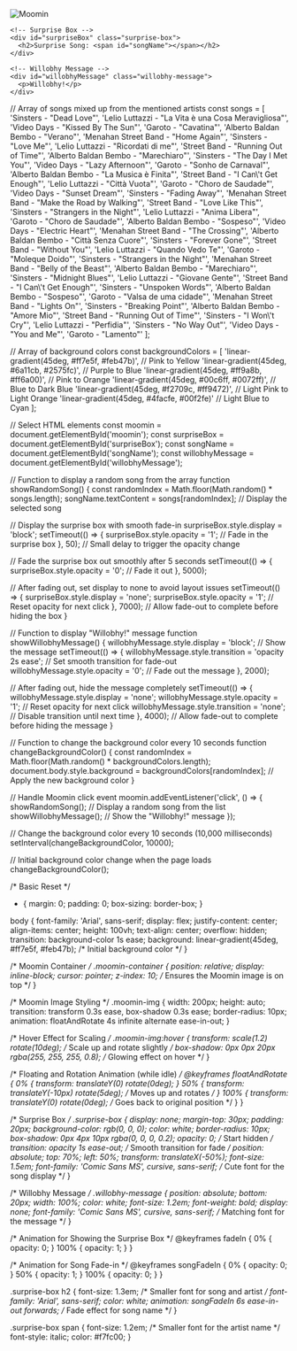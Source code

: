 <!DOCTYPE html>
<html lang="en">
<head>
  <meta charset="UTF-8">
  <meta name="viewport" content="width=device-width, initial-scale=1.0">
  <meta http-equiv="X-UA-Compatible" content="ie=edge">
  <title>Moomin Surprise</title>
  <link rel="stylesheet" href="styles.css">
</head>
<body>
  <div class="container">
    <!-- Moomin Image -->
    <div class="moomin-container">
      <img src="https://encrypted-tbn0.gstatic.com/images?q=tbn:ANd9GcRMOZ2Q90Y5jCorptlwda8H8FOAuoydQNp-fw&s" alt="Moomin" id="moomin" class="moomin-img">
    </div>
    
    <!-- Surprise Box -->
    <div id="surpriseBox" class="surprise-box">
      <h2>Surprise Song: <span id="songName"></span></h2>
    </div>

    <!-- Willobhy Message -->
    <div id="willobhyMessage" class="willobhy-message">
      <p>Willobhy!</p>
    </div>
  </div>

  <script src="script.js"></script>
</body>
</html>
// Array of songs mixed up from the mentioned artists
const songs = [
  'Sinsters - "Dead Love"',
  'Lelio Luttazzi - "La Vita è una Cosa Meravigliosa"',
  'Video Days - "Kissed By The Sun"',
  'Garoto - "Cavatina"',
  'Alberto Baldan Bembo - "Verano"',
  'Menahan Street Band - "Home Again"',
  'Sinsters - "Love Me"',
  'Lelio Luttazzi - "Ricordati di me"',
  'Street Band - "Running Out of Time"',
  'Alberto Baldan Bembo - "Marechiaro"',
  'Sinsters - "The Day I Met You"',
  'Video Days - "Lazy Afternoon"',
  'Garoto - "Sonho de Carnaval"',
  'Alberto Baldan Bembo - "La Musica è Finita"',
  'Street Band - "I Can\'t Get Enough"',
  'Lelio Luttazzi - "Città Vuota"',
  'Garoto - "Choro de Saudade"',
  'Video Days - "Sunset Dream"',
  'Sinsters - "Fading Away"',
  'Menahan Street Band - "Make the Road by Walking"',
  'Street Band - "Love Like This"',
  'Sinsters - "Strangers in the Night"',
  'Lelio Luttazzi - "Anima Libera"',
  'Garoto - "Choro de Saudade"',
  'Alberto Baldan Bembo - "Sospeso"',
  'Video Days - "Electric Heart"',
  'Menahan Street Band - "The Crossing"',
  'Alberto Baldan Bembo - "Città Senza Cuore"',
  'Sinsters - "Forever Gone"',
  'Street Band - "Without You"',
  'Lelio Luttazzi - "Quando Vedo Te"',
  'Garoto - "Moleque Doido"',
  'Sinsters - "Strangers in the Night"',
  'Menahan Street Band - "Belly of the Beast"',
  'Alberto Baldan Bembo - "Marechiaro"',
  'Sinsters - "Midnight Blues"',
  'Lelio Luttazzi - "Giovane Gente"',
  'Street Band - "I Can\'t Get Enough"',
  'Sinsters - "Unspoken Words"',
  'Alberto Baldan Bembo - "Sospeso"',
  'Garoto - "Valsa de uma cidade"',
  'Menahan Street Band - "Lights On"',
  'Sinsters - "Breaking Point"',
  'Alberto Baldan Bembo - "Amore Mio"',
  'Street Band - "Running Out of Time"',
  'Sinsters - "I Won\'t Cry"',
  'Lelio Luttazzi - "Perfidia"',
  'Sinsters - "No Way Out"',
  'Video Days - "You and Me"',
  'Garoto - "Lamento"'
];

// Array of background colors
const backgroundColors = [
  'linear-gradient(45deg, #ff7e5f, #feb47b)', // Pink to Yellow
  'linear-gradient(45deg, #6a11cb, #2575fc)', // Purple to Blue
  'linear-gradient(45deg, #ff9a8b, #ff6a00)', // Pink to Orange
  'linear-gradient(45deg, #00c6ff, #0072ff)', // Blue to Dark Blue
  'linear-gradient(45deg, #f2709c, #ff9472)', // Light Pink to Light Orange
  'linear-gradient(45deg, #4facfe, #00f2fe)'  // Light Blue to Cyan
];

// Select HTML elements
const moomin = document.getElementById('moomin');
const surpriseBox = document.getElementById('surpriseBox');
const songName = document.getElementById('songName');
const willobhyMessage = document.getElementById('willobhyMessage');

// Function to display a random song from the array
function showRandomSong() {
  const randomIndex = Math.floor(Math.random() * songs.length);
  songName.textContent = songs[randomIndex];  // Display the selected song
  
  // Display the surprise box with smooth fade-in
  surpriseBox.style.display = 'block';
  setTimeout(() => {
    surpriseBox.style.opacity = '1';  // Fade in the surprise box
  }, 50);  // Small delay to trigger the opacity change

  // Fade the surprise box out smoothly after 5 seconds
  setTimeout(() => {
    surpriseBox.style.opacity = '0';  // Fade it out
  }, 5000);

  // After fading out, set display to none to avoid layout issues
  setTimeout(() => {
    surpriseBox.style.display = 'none';
    surpriseBox.style.opacity = '1';  // Reset opacity for next click
  }, 7000); // Allow fade-out to complete before hiding the box
}

// Function to display "Willobhy!" message
function showWillobhyMessage() {
  willobhyMessage.style.display = 'block';  // Show the message
  setTimeout(() => {
    willobhyMessage.style.transition = 'opacity 2s ease';  // Set smooth transition for fade-out
    willobhyMessage.style.opacity = '0';  // Fade out the message
  }, 2000);

  // After fading out, hide the message completely
  setTimeout(() => {
    willobhyMessage.style.display = 'none';
    willobhyMessage.style.opacity = '1';  // Reset opacity for next click
    willobhyMessage.style.transition = 'none';  // Disable transition until next time
  }, 4000); // Allow fade-out to complete before hiding the message
}

// Function to change the background color every 10 seconds
function changeBackgroundColor() {
  const randomIndex = Math.floor(Math.random() * backgroundColors.length);
  document.body.style.background = backgroundColors[randomIndex];  // Apply the new background color
}

// Handle Moomin click event
moomin.addEventListener('click', () => {
  showRandomSong();  // Display a random song from the list
  showWillobhyMessage();  // Show the "Willobhy!" message
});

// Change the background color every 10 seconds (10,000 milliseconds)
setInterval(changeBackgroundColor, 10000);

// Initial background color change when the page loads
changeBackgroundColor();



/* Basic Reset */
* {
  margin: 0;
  padding: 0;
  box-sizing: border-box;
}

body {
  font-family: 'Arial', sans-serif;
  display: flex;
  justify-content: center;
  align-items: center;
  height: 100vh;
  text-align: center;
  overflow: hidden;
  transition: background-color 1s ease;
  background: linear-gradient(45deg, #ff7e5f, #feb47b); /* Initial background color */
}

/* Moomin Container */
.moomin-container {
  position: relative;
  display: inline-block;
  cursor: pointer;
  z-index: 10; /* Ensures the Moomin image is on top */
}

/* Moomin Image Styling */
.moomin-img {
  width: 200px;
  height: auto;
  transition: transform 0.3s ease, box-shadow 0.3s ease;
  border-radius: 10px;
  animation: floatAndRotate 4s infinite alternate ease-in-out;
}

/* Hover Effect for Scaling */
.moomin-img:hover {
  transform: scale(1.2) rotate(10deg);  /* Scale up and rotate slightly */
  box-shadow: 0px 0px 20px rgba(255, 255, 255, 0.8); /* Glowing effect on hover */
}

/* Floating and Rotation Animation (while idle) */
@keyframes floatAndRotate {
  0% {
    transform: translateY(0) rotate(0deg);
  }
  50% {
    transform: translateY(-10px) rotate(5deg); /* Moves up and rotates */
  }
  100% {
    transform: translateY(0) rotate(0deg); /* Goes back to original position */
  }
}

/* Surprise Box */
.surprise-box {
  display: none;
  margin-top: 30px;
  padding: 20px;
  background-color: rgb(0, 0, 0);
  color: white;
  border-radius: 10px;
  box-shadow: 0px 4px 10px rgba(0, 0, 0, 0.2);
  opacity: 0;  /* Start hidden */
  transition: opacity 1s ease-out;  /* Smooth transition for fade */
  position: absolute;
  top: 70%;
  left: 50%;
  transform: translateX(-50%);
  font-size: 1.5em;
  font-family: 'Comic Sans MS', cursive, sans-serif; /* Cute font for the song display */
}

/* Willobhy Message */
.willobhy-message {
  position: absolute;
  bottom: 20px;
  width: 100%;
  color: white;
  font-size: 1.2em;
  font-weight: bold;
  display: none;
  font-family: 'Comic Sans MS', cursive, sans-serif; /* Matching font for the message */
}

/* Animation for Showing the Surprise Box */
@keyframes fadeIn {
  0% { opacity: 0; }
  100% { opacity: 1; }
}

/* Animation for Song Fade-in */
@keyframes songFadeIn {
  0% { opacity: 0; }
  50% { opacity: 1; }
  100% { opacity: 0; }
}

.surprise-box h2 {
  font-size: 1.3em; /* Smaller font for song and artist */
  font-family: 'Arial', sans-serif;
  color: white;
  animation: songFadeIn 6s ease-in-out forwards; /* Fade effect for song name */
}

.surprise-box span {
  font-size: 1.2em; /* Smaller font for the artist name */
  font-style: italic;
  color: #f7fc00;
}
